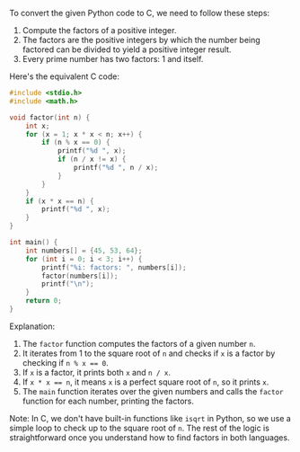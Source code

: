  To convert the given Python code to C, we need to follow these steps:

1. Compute the factors of a positive integer.
2. The factors are the positive integers by which the number being factored can be divided to yield a positive integer result.
3. Every prime number has two factors: 1 and itself.

Here's the equivalent C code:

```c
#include <stdio.h>
#include <math.h>

void factor(int n) {
    int x;
    for (x = 1; x * x < n; x++) {
        if (n % x == 0) {
            printf("%d ", x);
            if (n / x != x) {
                printf("%d ", n / x);
            }
        }
    }
    if (x * x == n) {
        printf("%d ", x);
    }
}

int main() {
    int numbers[] = {45, 53, 64};
    for (int i = 0; i < 3; i++) {
        printf("%i: factors: ", numbers[i]);
        factor(numbers[i]);
        printf("\n");
    }
    return 0;
}
```

Explanation:
1. The `factor` function computes the factors of a given number `n`.
2. It iterates from 1 to the square root of `n` and checks if `x` is a factor by checking if `n % x == 0`.
3. If `x` is a factor, it prints both `x` and `n / x`.
4. If `x * x == n`, it means `x` is a perfect square root of `n`, so it prints `x`.
5. The `main` function iterates over the given numbers and calls the `factor` function for each number, printing the factors.

Note: In C, we don't have built-in functions like `isqrt` in Python, so we use a simple loop to check up to the square root of `n`. The rest of the logic is straightforward once you understand how to find factors in both languages.
